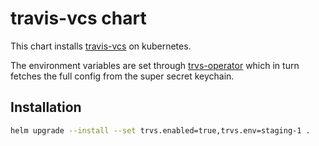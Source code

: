 # travis-vcs chart

This chart installs [travis-vcs](https://github.com/travis-ci/travis-vcs) on kubernetes.

The environment variables are set through [trvs-operator](https://github.com/travis-ci/trvs-operator/) which in turn fetches the full config from the super secret keychain.

## Installation

```bash
helm upgrade --install --set trvs.enabled=true,trvs.env=staging-1 .
```
